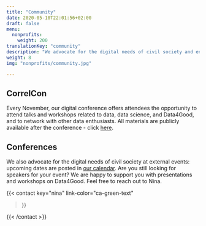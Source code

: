 ```yaml
---
title: "Community"
date: 2020-05-10T22:01:56+02:00
draft: false
menu:
  nonprofits:
    weight: 200
translationKey: "community"
description: "We advocate for the digital needs of civil society and engage in a dialogue about the value and benefits of data and data analytics for the common good."
weight: 8
img: "nonprofits/community.jpg"

---
```



## CorrelCon
Every November, our digital conference offers attendees the opportunity to attend talks and workshops related to data, data science, and Data4Good, and to network with other data enthusiasts. All materials are publicly available after the conference - click [here](https://docs.correlaid.org/correlcollection/correlcon).

## Conferences
We also advocate for the digital needs of civil society at external events: upcoming dates are posted in [our calendar](/en/events/).
Are you still looking for speakers for your event?
We are happy to support you with presentations and workshops on Data4Good. Feel free to reach out to Nina. 

{{< contact
    key="nina"
    link-color="ca-green-text"
>}}

{{< /contact >}}